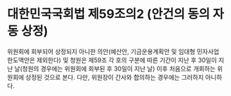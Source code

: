 # 대한민국국회법 제59조의2 (안건의 동의 자동 상정)

위원회에 회부되어 상정되지 아니한 의안(예산안, 기금운용계획안 및 임대형 민자사업 한도액안은 제외한다) 및 청원은 제59조 각 호의 구분에 따른 기간이 지난 후 30일이 지난 날(청원의 경우에는 위원회에 회부된 후 30일이 지난 날) 이후 처음으로 개회하는 위원회에 상정된 것으로 본다. 다만, 위원장이 간사와 합의하는 경우에는 그러하지 아니하다.
